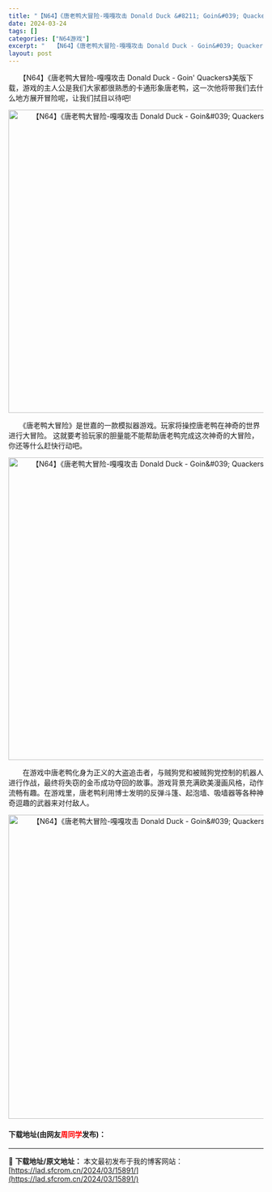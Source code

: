 ```yaml
---
title: "【N64】《唐老鸭大冒险-嘎嘎攻击 Donald Duck &#8211; Goin&#039; Quackers》美版下载"
date: 2024-03-24
tags: []
categories: ["N64游戏"]
excerpt: "　　【N64】《唐老鸭大冒险-嘎嘎攻击 Donald Duck - Goin&#039; Quackers》美版下载，游戏的主人公是我们大家都很熟悉的卡通形象唐老鸭，这一次他将带我们去什么地方展开冒险呢，让我们拭目以待吧! 　　《唐老鸭大冒险》是世嘉的一款模拟器游戏。玩家将操控唐老鸭在神奇的世界进行大&hellip;"
layout: post
---
```


 <p>　　【N64】《唐老鸭大冒险-嘎嘎攻击 Donald Duck - Goin&#39; Quackers》美版下载，游戏的主人公是我们大家都很熟悉的卡通形象唐老鸭，这一次他将带我们去什么地方展开冒险呢，让我们拭目以待吧!</p> <p align="center"><img align="" border="0" src="https://lad.sfcrom.cn/wp-content/uploads/2024/03/20240324_66003a73b998b.png" width="598" alt="【N64】《唐老鸭大冒险-嘎嘎攻击 Donald Duck - Goin&amp;#039; Quackers》美版下载" /></p> <p>　　《唐老鸭大冒险》是世嘉的一款模拟器游戏。玩家将操控唐老鸭在神奇的世界进行大冒险。 这就要考验玩家的胆量能不能帮助唐老鸭完成这次神奇的大冒险，你还等什么赶快行动吧。</p> <p align="center"><img align="" border="0" src="https://lad.sfcrom.cn/wp-content/uploads/2024/03/20240324_66003a74cac7a.png" width="597" alt="【N64】《唐老鸭大冒险-嘎嘎攻击 Donald Duck - Goin&amp;#039; Quackers》美版下载" /></p> <p>　　在游戏中唐老鸭化身为正义的大盗追击者，与贼狗党和被贼狗党控制的机器人进行作战，最终将失窃的金币成功夺回的故事。游戏背景充满欧美漫画风格，动作流畅有趣。在游戏里，唐老鸭利用博士发明的反弹斗篷、起泡墙、吸墙器等各种神奇逗趣的武器来对付敌人。</p> <p align="center"><img align="" border="0" src="https://lad.sfcrom.cn/wp-content/uploads/2024/03/20240324_66003a7607e66.png" width="600" alt="【N64】《唐老鸭大冒险-嘎嘎攻击 Donald Duck - Goin&amp;#039; Quackers》美版下载" /></p> <p><h4>下载地址(由网友<font color="red">周同学</font>发布)：</h4></p> 

---
📖 **下载地址/原文地址：** 本文最初发布于我的博客网站：[https://lad.sfcrom.cn/2024/03/15891/](https://lad.sfcrom.cn/2024/03/15891/)
